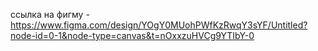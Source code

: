 ссылка на фигму - https://www.figma.com/design/YOgY0MUohPWfKzRwqY3sYF/Untitled?node-id=0-1&node-type=canvas&t=nOxxzuHVCg9YTIbY-0
